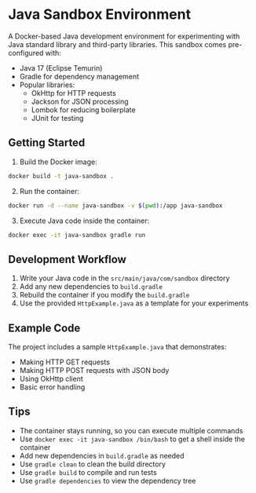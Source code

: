 # Java Sandbox Environment

A Docker-based Java development environment for experimenting with Java standard library and third-party libraries. This sandbox comes pre-configured with:

- Java 17 (Eclipse Temurin)
- Gradle for dependency management
- Popular libraries:
  - OkHttp for HTTP requests
  - Jackson for JSON processing
  - Lombok for reducing boilerplate
  - JUnit for testing

## Getting Started

1. Build the Docker image:
```bash
docker build -t java-sandbox .
```

2. Run the container:
```bash
docker run -d --name java-sandbox -v $(pwd):/app java-sandbox
```

3. Execute Java code inside the container:
```bash
docker exec -it java-sandbox gradle run
```

## Development Workflow

1. Write your Java code in the `src/main/java/com/sandbox` directory
2. Add any new dependencies to `build.gradle`
3. Rebuild the container if you modify the `build.gradle`
4. Use the provided `HttpExample.java` as a template for your experiments

## Example Code

The project includes a sample `HttpExample.java` that demonstrates:
- Making HTTP GET requests
- Making HTTP POST requests with JSON body
- Using OkHttp client
- Basic error handling

## Tips

- The container stays running, so you can execute multiple commands
- Use `docker exec -it java-sandbox /bin/bash` to get a shell inside the container
- Add new dependencies in `build.gradle` as needed
- Use `gradle clean` to clean the build directory
- Use `gradle build` to compile and run tests
- Use `gradle dependencies` to view the dependency tree 